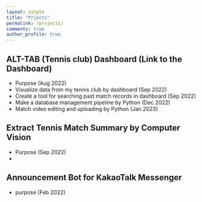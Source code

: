 ```yaml
---
layout: single
title: "Prjects"
permalink: /projects/
comments: true
author_profile: true
---
```


## ALT-TAB (Tennis club) Dashboard (Link to the Dashboard)
- Purpose (Aug 2022)
- Visualize data from my tennis club by dashboard (Sep 2022)
- Create a tool for searching past match records in dashboard (Sep 2022)
- Make a database management pipeline by Python (Dec 2022)
- Match video editing and uploading by Python (Jan 2023)

## Extract Tennis Match Summary by Computer Vision
- Purpose (Sep 2022)
- 

## Announcement Bot for KakaoTalk Messenger
- purpose (Feb 2022)